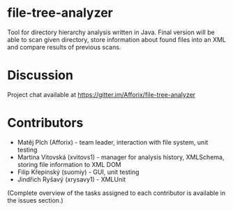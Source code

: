 file-tree-analyzer
==================

Tool for directory hierarchy analysis written in Java. Final version will be able to scan given directory, store information about found files into an XML and compare results of previous scans.

# Discussion
Project chat available at https://gitter.im/Afforix/file-tree-analyzer

# Contributors
* Matěj Plch (Afforix) - team leader, interaction with file system, unit testing
* Martina Vitovská (xvitovs1) - manager for analysis history, XMLSchema, storing file information to XML DOM
* Filip Křepinský (suomiy) - GUI, unit testing
* Jindřich Ryšavý (xrysavy1) - XMLUnit

(Complete overview of the tasks assigned to each contributor is available in the issues section.)
